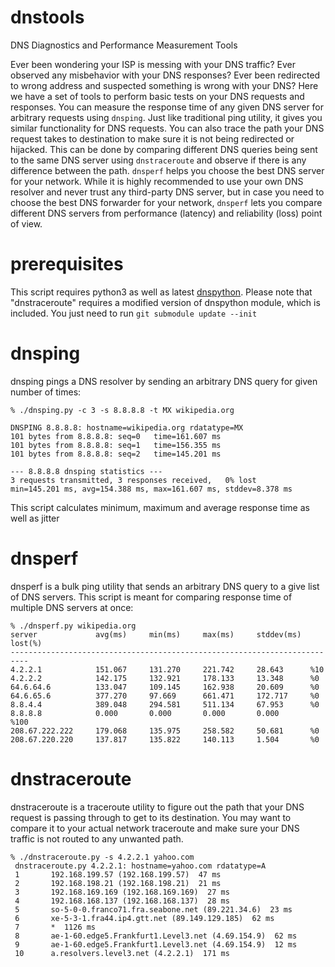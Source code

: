 # dnstools
DNS Diagnostics and Performance Measurement Tools

Ever been wondering your ISP is messing with your DNS traffic? Ever observed any misbehavior with your DNS responses? Ever been redirected to wrong address and suspected something is wrong with your DNS?
Here we have a set of tools to perform basic tests on your DNS requests and responses. 
You can measure the response time of any given DNS server for arbitrary requests using `dnsping`. Just like traditional ping utility, it gives you similar functionality for DNS requests.
You can also trace the path your DNS request takes to destination to make sure it is not being redirected or hijacked. This can be done by comparing different DNS queries being sent to the same DNS server using `dnstraceroute` and observe if there is any difference between the path.
`dnsperf` helps you choose the best DNS server for your network. While it is highly recommended to use your own DNS resolver and never trust any third-party DNS server, but in case you need to choose the best DNS forwarder for your network, `dnsperf` lets you compare different DNS servers from performance (latency) and reliability (loss) point of view.

# prerequisites
This script requires python3 as well as latest [dnspython](http://www.dnspython.org/).
Please note that "dnstraceroute" requires a modified version of dnspython module, which is included. You just need to run `git submodule update --init`

# dnsping
dnsping pings a DNS resolver by sending an arbitrary DNS query for given number of times:
```
% ./dnsping.py -c 3 -s 8.8.8.8 -t MX wikipedia.org

DNSPING 8.8.8.8: hostname=wikipedia.org rdatatype=MX
101 bytes from 8.8.8.8: seq=0   time=161.607 ms
101 bytes from 8.8.8.8: seq=1   time=156.355 ms
101 bytes from 8.8.8.8: seq=2   time=145.201 ms

--- 8.8.8.8 dnsping statistics ---
3 requests transmitted, 3 responses received,   0% lost
min=145.201 ms, avg=154.388 ms, max=161.607 ms, stddev=8.378 ms
```
This script calculates minimum, maximum and average response time as well as jitter

# dnsperf
dnsperf is a bulk ping utility that sends an arbitrary DNS query to a give list of DNS servers. This script is meant for comparing response time of multiple DNS servers at once:
```
% ./dnsperf.py wikipedia.org
server             avg(ms)     min(ms)     max(ms)     stddev(ms)  lost(%)
--------------------------------------------------------------------------
4.2.2.1            151.067     131.270     221.742     28.643      %10
4.2.2.2            142.175     132.921     178.133     13.348      %0
64.6.64.6          133.047     109.145     162.938     20.609      %0
64.6.65.6          377.270     97.669      661.471     172.717     %0
8.8.4.4            389.048     294.581     511.134     67.953      %0
8.8.8.8            0.000       0.000       0.000       0.000       %100
208.67.222.222     179.068     135.975     258.582     50.681      %0
208.67.220.220     137.817     135.822     140.113     1.504       %0
```

# dnstraceroute
dnstraceroute is a traceroute utility to figure out the path that your DNS request is passing through to get to its destination. You may want to compare it to your actual network traceroute and make sure your DNS traffic is not routed to any unwanted path.

```
% ./dnstraceroute.py -s 4.2.2.1 yahoo.com
 dnstraceroute.py 4.2.2.1: hostname=yahoo.com rdatatype=A
 1       192.168.199.57 (192.168.199.57)  47 ms
 2       192.168.198.21 (192.168.198.21)  21 ms
 3       192.168.169.169 (192.168.169.169)  27 ms
 4       192.168.168.137 (192.168.168.137)  28 ms
 5       so-5-0-0.franco71.fra.seabone.net (89.221.34.6)  23 ms
 6       xe-5-3-1.fra44.ip4.gtt.net (89.149.129.185)  62 ms
 7       *  1126 ms
 8       ae-1-60.edge5.Frankfurt1.Level3.net (4.69.154.9)  62 ms
 9       ae-1-60.edge5.Frankfurt1.Level3.net (4.69.154.9)  12 ms
 10      a.resolvers.level3.net (4.2.2.1)  171 ms
```


